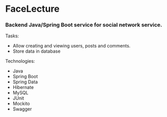 # FaceLecture
### Backend Java/Spring Boot service for social network service.

Tasks:
- Allow creating and viewing users, posts and comments.
- Store data in database

Technologies:
- Java
- Spring Boot
- Spring Data
- Hibernate
- MySQL
- JUnit
- Mockito
- Swagger
